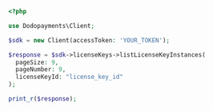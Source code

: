```php
<?php

use Dodopayments\Client;

$sdk = new Client(accessToken: 'YOUR_TOKEN');

$response = $sdk->licenseKeys->listLicenseKeyInstances(
  pageSize: 9,
  pageNumber: 9,
  licenseKeyId: "license_key_id"
);

print_r($response);

```


<!-- This file was generated by liblab | https://liblab.com/ -->